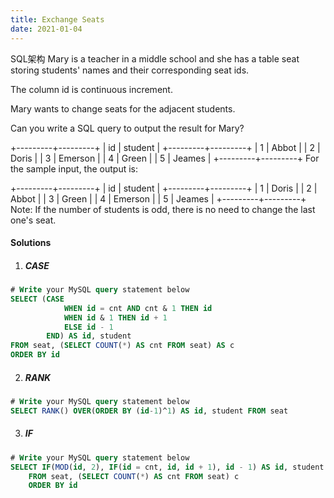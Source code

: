 ```yaml
---
title: Exchange Seats
date: 2021-01-04
---
```

SQL架构
Mary is a teacher in a middle school and she has a table seat storing students' names and their corresponding seat ids.

The column id is continuous increment.
 

Mary wants to change seats for the adjacent students.
 

Can you write a SQL query to output the result for Mary?
 

+---------+---------+
|    id   | student |
+---------+---------+
|    1    | Abbot   |
|    2    | Doris   |
|    3    | Emerson |
|    4    | Green   |
|    5    | Jeames  |
+---------+---------+
For the sample input, the output is:
 

+---------+---------+
|    id   | student |
+---------+---------+
|    1    | Doris   |
|    2    | Abbot   |
|    3    | Green   |
|    4    | Emerson |
|    5    | Jeames  |
+---------+---------+
Note:
If the number of students is odd, there is no need to change the last one's seat.


#### Solutions


1. ##### CASE

```sql
# Write your MySQL query statement below
SELECT (CASE
            WHEN id = cnt AND cnt & 1 THEN id
            WHEN id & 1 THEN id + 1
            ELSE id - 1
        END) AS id, student
FROM seat, (SELECT COUNT(*) AS cnt FROM seat) AS c
ORDER BY id
```


2. ##### RANK

```sql
# Write your MySQL query statement below
SELECT RANK() OVER(ORDER BY (id-1)^1) AS id, student FROM seat
```

3. ##### IF

```sql
# Write your MySQL query statement below
SELECT IF(MOD(id, 2), IF(id = cnt, id, id + 1), id - 1) AS id, student
    FROM seat, (SELECT COUNT(*) AS cnt FROM seat) c
    ORDER BY id
```